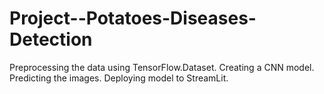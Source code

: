 # Project--Potatoes-Diseases-Detection
Preprocessing the data using TensorFlow.Dataset.
Creating a CNN model.
Predicting the images.
Deploying model to StreamLit.
